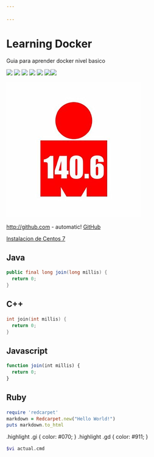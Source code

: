 ```yaml
---

---
```


# Learning Docker

Guia para aprender docker nivel basico

![](https://img.shields.io/github/stars/christiancedeno/learning.docker.svg) ![](https://img.shields.io/github/forks/pandao/editor.md.svg) ![](https://img.shields.io/github/tag/pandao/editor.md.svg) ![](https://img.shields.io/github/release/pandao/editor.md.svg) ![](https://img.shields.io/github/issues/pandao/editor.md.svg) ![](https://img.shields.io/bower/v/editor.md.svg)![](https://img.shields.io/github/license/christiancedeno/learning.docker)

![](./images/img.jpg?raw=true "IM 140.6")

http://github.com - automatic!
[GitHub](http://github.com)

[Instalacion de Centos 7](./centos.17.jbpm.md)


## Java
```java
public final long join(long millis) {
  return 0;
}
```

## C++
```cpp
int join(int millis) {
  return 0;
}
```

## Javascript
```js
function join(int millis) {
  return 0;
}
```
## Ruby
```ruby
require 'redcarpet'
markdown = Redcarpet.new("Hello World!")
puts markdown.to_html
```

.highlight .gi { color: #070; }
.highlight .gd { color: #911; }

```bash
$vi actual.cmd
```
